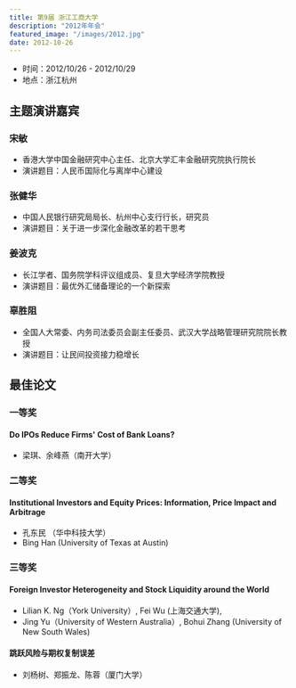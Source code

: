 ```yaml
---
title: 第9届 浙江工商大学
description: "2012年年会"
featured_image: "/images/2012.jpg"
date: 2012-10-26
---
```


- 时间：2012/10/26 - 2012/10/29
- 地点：浙江杭州

<!--more-->

## 主题演讲嘉宾

### 宋敏

- 香港大学中国金融研究中心主任、北京大学汇丰金融研究院执行院长
- 演讲题目：人民币国际化与离岸中心建设

### 张健华

- 中国人民银行研究局局长、杭州中心支行行长，研究员
- 演讲题目：关于进一步深化金融改革的若干思考

### 姜波克

- 长江学者、国务院学科评议组成员、复旦大学经济学院教授
- 演讲题目：最优外汇储备理论的一个新探索

### 辜胜阻

- 全国人大常委、内务司法委员会副主任委员、武汉大学战略管理研究院院长教授
- 演讲题目：让民间投资接力稳增长


## 最佳论文

### 一等奖

#### Do IPOs Reduce Firms' Cost of Bank Loans?

- 梁琪、余峰燕（南开大学）

### 二等奖

#### Institutional Investors and Equity Prices: Information, Price Impact and Arbitrage

- 孔东民 （华中科技大学）
- Bing Han (University of Texas at Austin)

### 三等奖

#### Foreign Investor Heterogeneity and Stock Liquidity around the World

- Lilian K. Ng（York University）, Fei Wu (上海交通大学),
- Jing Yu（University of Western Australia）, Bohui Zhang  (University of New South Wales)

#### 跳跃风险与期权复制误差

- 刘杨树、郑振龙、陈蓉（厦门大学）